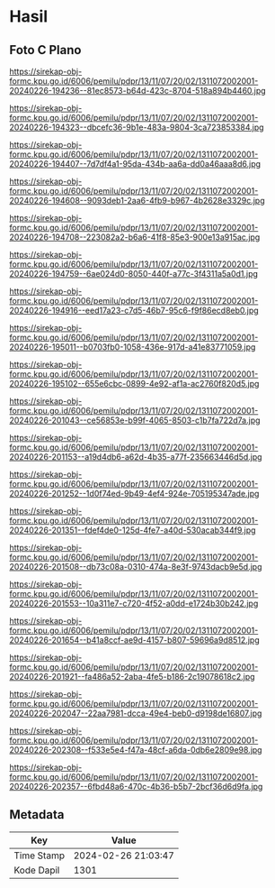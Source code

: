 # Hasil

## Foto C Plano

https://sirekap-obj-formc.kpu.go.id/6006/pemilu/pdpr/13/11/07/20/02/1311072002001-20240226-194236--81ec8573-b64d-423c-8704-518a894b4460.jpg

https://sirekap-obj-formc.kpu.go.id/6006/pemilu/pdpr/13/11/07/20/02/1311072002001-20240226-194323--dbcefc36-9b1e-483a-9804-3ca723853384.jpg

https://sirekap-obj-formc.kpu.go.id/6006/pemilu/pdpr/13/11/07/20/02/1311072002001-20240226-194407--7d7df4a1-95da-434b-aa6a-dd0a46aaa8d6.jpg

https://sirekap-obj-formc.kpu.go.id/6006/pemilu/pdpr/13/11/07/20/02/1311072002001-20240226-194608--9093deb1-2aa6-4fb9-b967-4b2628e3329c.jpg

https://sirekap-obj-formc.kpu.go.id/6006/pemilu/pdpr/13/11/07/20/02/1311072002001-20240226-194708--223082a2-b6a6-41f8-85e3-900e13a915ac.jpg

https://sirekap-obj-formc.kpu.go.id/6006/pemilu/pdpr/13/11/07/20/02/1311072002001-20240226-194759--6ae024d0-8050-440f-a77c-3f4311a5a0d1.jpg

https://sirekap-obj-formc.kpu.go.id/6006/pemilu/pdpr/13/11/07/20/02/1311072002001-20240226-194916--eed17a23-c7d5-46b7-95c6-f9f86ecd8eb0.jpg

https://sirekap-obj-formc.kpu.go.id/6006/pemilu/pdpr/13/11/07/20/02/1311072002001-20240226-195011--b0703fb0-1058-436e-917d-a41e83771059.jpg

https://sirekap-obj-formc.kpu.go.id/6006/pemilu/pdpr/13/11/07/20/02/1311072002001-20240226-195102--655e6cbc-0899-4e92-af1a-ac2760f820d5.jpg

https://sirekap-obj-formc.kpu.go.id/6006/pemilu/pdpr/13/11/07/20/02/1311072002001-20240226-201043--ce56853e-b99f-4065-8503-c1b7fa722d7a.jpg

https://sirekap-obj-formc.kpu.go.id/6006/pemilu/pdpr/13/11/07/20/02/1311072002001-20240226-201153--a19d4db6-a62d-4b35-a77f-235663446d5d.jpg

https://sirekap-obj-formc.kpu.go.id/6006/pemilu/pdpr/13/11/07/20/02/1311072002001-20240226-201252--1d0f74ed-9b49-4ef4-924e-705195347ade.jpg

https://sirekap-obj-formc.kpu.go.id/6006/pemilu/pdpr/13/11/07/20/02/1311072002001-20240226-201351--fdef4de0-125d-4fe7-a40d-530acab344f9.jpg

https://sirekap-obj-formc.kpu.go.id/6006/pemilu/pdpr/13/11/07/20/02/1311072002001-20240226-201508--db73c08a-0310-474a-8e3f-9743dacb9e5d.jpg

https://sirekap-obj-formc.kpu.go.id/6006/pemilu/pdpr/13/11/07/20/02/1311072002001-20240226-201553--10a311e7-c720-4f52-a0dd-e1724b30b242.jpg

https://sirekap-obj-formc.kpu.go.id/6006/pemilu/pdpr/13/11/07/20/02/1311072002001-20240226-201654--b41a8ccf-ae9d-4157-b807-59696a9d8512.jpg

https://sirekap-obj-formc.kpu.go.id/6006/pemilu/pdpr/13/11/07/20/02/1311072002001-20240226-201921--fa486a52-2aba-4fe5-b186-2c19078618c2.jpg

https://sirekap-obj-formc.kpu.go.id/6006/pemilu/pdpr/13/11/07/20/02/1311072002001-20240226-202047--22aa7981-dcca-49e4-beb0-d9198de16807.jpg

https://sirekap-obj-formc.kpu.go.id/6006/pemilu/pdpr/13/11/07/20/02/1311072002001-20240226-202308--f533e5e4-f47a-48cf-a6da-0db6e2809e98.jpg

https://sirekap-obj-formc.kpu.go.id/6006/pemilu/pdpr/13/11/07/20/02/1311072002001-20240226-202357--6fbd48a6-470c-4b36-b5b7-2bcf36d6d9fa.jpg


## Metadata

| Key        | Value               |
| ---------- | ------------------- |
| Time Stamp | 2024-02-26 21:03:47 |
| Kode Dapil | 1301                |




